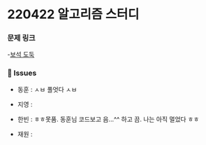# 220422 알고리즘 스터디

### 문제 링크

-[보석 도둑](https://www.acmicpc.net/problem/1202)

### 👾 Issues

- 동훈 : ㅅㅂ 풀엇다 ㅅㅂ

- 지영 :

- 한빈 : ㅎㅎ못품. 동훈님 코드보고 음...^^ 하고 끔. 나는 아직 멀었다 ㅎㅎ

- 재원 :
